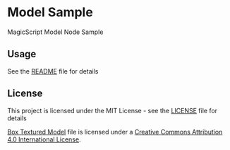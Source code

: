 # Model Sample

MagicScript Model Node Sample

## Usage

See the [README](../README.md) file for details

## License

This project is licensed under the MIT License - see the [LICENSE](../LICENSE.md) file for details

[Box Textured Model](https://github.com/KhronosGroup/glTF-Sample-Models/tree/master/2.0/BoxTextured) file is licensed under a [Creative Commons Attribution 4.0 International License](http://creativecommons.org/licenses/by/4.0/).
